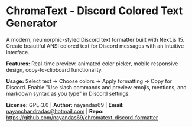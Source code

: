 # ChromaText - Discord Colored Text Generator

A modern, neumorphic-styled Discord text formatter built with Next.js 15. Create beautiful ANSI colored text for Discord messages with an intuitive interface.

**Features:** Real-time preview, animated color picker, mobile responsive design, copy-to-clipboard functionality.

**Usage:** Select text → Choose colors → Apply formatting → Copy for Discord. Enable "Use slash commands and preview emojis, mentions, and markdown syntax as you type" in Discord settings.

**License:** GPL-3.0 | **Author:** nayandas69 | **Email:** nayanchandradas@hotmail.com | **Repo:** https://github.com/nayandas69/chromatext-discord-formatter

